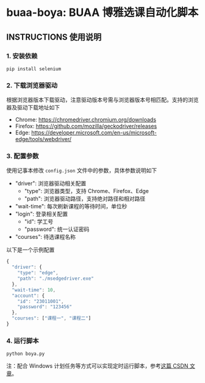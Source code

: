 # buaa-boya: BUAA 博雅选课自动化脚本

## INSTRUCTIONS 使用说明

### 1. 安装依赖

```shell
pip install selenium
```

### 2. 下载浏览器驱动

根据浏览器版本下载驱动，注意驱动版本号需与浏览器版本号相匹配。支持的浏览器及驱动下载地址如下

- Chrome: https://chromedriver.chromium.org/downloads
- Firefox: https://github.com/mozilla/geckodriver/releases
- Edge: https://developer.microsoft.com/en-us/microsoft-edge/tools/webdriver/

### 3. 配置参数

使用记事本修改 `config.json` 文件中的参数，具体参数说明如下

- "driver": 浏览器驱动相关配置
  - "type": 浏览器类型，支持 Chrome、Firefox、Edge
  - "path": 浏览器驱动路径，支持绝对路径和相对路径
- "wait-time": 每次刷新课程的等待时间，单位秒
- "login": 登录相关配置
  - "id": 学工号
  - "password": 统一认证密码
- "courses": 待选课程名称

以下是一个示例配置

```js
{
  "driver": {
    "type": "edge",
    "path": "./msedgedriver.exe"
  },
  "wait-time": 10,
  "account": {
    "id": "23011001",
    "password": "123456"
  },
  "courses": ["课程一", "课程二"]
}
```

### 4. 运行脚本

```shell
python boya.py
```

注：配合 Windows 计划任务等方式可以实现定时运行脚本，参考[这篇 CSDN 文章](https://blog.csdn.net/deefin/article/details/100893169)。
